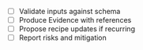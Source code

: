 - [ ] Validate inputs against schema
- [ ] Produce Evidence with references
- [ ] Propose recipe updates if recurring
- [ ] Report risks and mitigation
